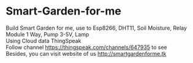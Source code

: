 # Smart-Garden-for-me
Build Smart Garden for me, use to Esp8266, DHT11, Soil Moisture, Relay Module 1 Way, Pump 3-5V, Lamp
<br>
Using Cloud data ThingSpeak
<br>
Follow channel https://thingspeak.com/channels/647935 to see
<br>
Besides, you can visit website of us http://smartgardenforme.tk 

